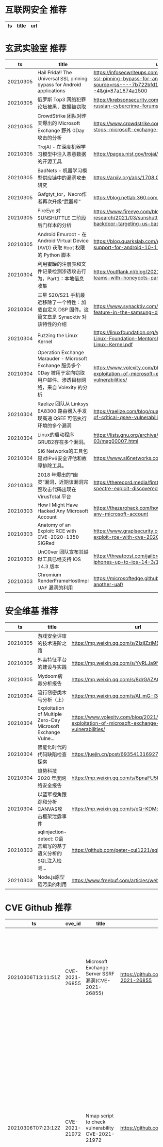 # 互联网安全 推荐
| ts | title | url| 
| --- | --- | ---| 


# 玄武实验室 推荐
| ts | title | url| 
| --- | --- | ---| 
| 20210305 | Hail Frida!! The Universal SSL pinning bypass for Android applications | https://infosecwriteups.com/hail-frida-the-universal-ssl-pinning-bypass-for-android-e9e1d733d29?source=rss----7b722bfd1b8d---4&gi=87a1874a1500| 
| 20210305 | 俄罗斯 Top3 网络犯罪论坛被黑，数据被窃取 | https://krebsonsecurity.com/2021/03/three-top-russian-cybercrime-forums-hacked/| 
| 20210305 | CrowdStrike 团队对昨天爆出的 Microsoft Exchange 野外 0Day 攻击的分析 | https://www.crowdstrike.com/blog/falcon-complete-stops-microsoft-exchange-server-zero-day-exploits/| 
| 20210305 | TrojAI - 在深度机器学习模型中注入恶意数据的开源工具 | https://pages.nist.gov/trojai/docs/about.html| 
| 20210305 | BadNets - 机器学习模型供应链中的漏洞攻击研究 | https://arxiv.org/abs/1708.06733| 
| 20210305 | Gafgtyt_tor，Necro作者再次升级“武器库” | https://blog.netlab.360.com/tor-bld/| 
| 20210305 | FireEye 对 SUNSHUTTLE 二阶段后门样本的分析 | https://www.fireeye.com/blog/threat-research/2021/03/sunshuttle-second-stage-backdoor-targeting-us-based-entity.html| 
| 20210305 | Android Emuroot - 在 Android Virtual Device (AVD) 获取 Root 权限的 Python 脚本 | https://blog.quarkslab.com/extending-emuroot-support-for-android-10-11.html| 
| 20210304 | 利用蜜罐的注册表和文件记录检测渗透攻击行为，Part1：本地信息收集 | https://outflank.nl/blog/2021/03/03/catching-red-teams-with-honeypots-part-1-local-recon/| 
| 20210304 | 三星 S20/S21 手机最近移除了一个特性：加载自定义 DSP 固件。这篇文章是 Synacktiv 对该特性的介绍 | https://www.synacktiv.com/publications/an-interesting-feature-in-the-samsung-dsp-driver.html| 
| 20210304 | Fuzzing the Linux Kernel | https://linuxfoundation.org/wp-content/uploads/2021-Linux-Foundation-Mentorship-Series_-Fuzzing-the-Linux-Kernel.pdf| 
| 20210304 | Operation Exchange Marauder - Microsoft Exchange 服务多个 0Day 被用于定向窃取用户邮件、渗透目标网络，来自 Volexity 的分析 | https://www.volexity.com/blog/2021/03/02/active-exploitation-of-microsoft-exchange-zero-day-vulnerabilities/| 
| 20210304 | Raelize 团队从 Linksys EA8300 路由器入手发现高通 QSEE 可信执行环境的多个漏洞 | https://raelize.com/blog/qualcomm-ipq40xx-analysis-of-critical-qsee-vulnerabilities/| 
| 20210304 | Linux的启动程序GRUB2存在多个漏洞。 | https://lists.gnu.org/archive/html/grub-devel/2021-03/msg00007.html| 
| 20210304 | SI6 Networks的工具包是对IPv6安全评估和故障排除工具。 | https://www.si6networks.com/research/tools/ipv6toolkit/| 
| 20210303 | 2018 年爆出的“幽灵”漏洞，近期该漏洞完整攻击代码出现在 VirusTotal 平台 | https://therecord.media/first-fully-weaponized-spectre-exploit-discovered-online/| 
| 20210303 | How I Might Have Hacked Any Microsoft Account | https://thezerohack.com/how-i-might-have-hacked-any-microsoft-account| 
| 20210303 | Anatomy of an Exploit: RCE with CVE-2020-1350 SIGRed | https://www.graplsecurity.com/post/anatomy-of-an-exploit-rce-with-cve-2020-1350-sigred| 
| 20210303 | UnC0ver 团队宣布其越狱工具已经支持 iOS 14.3 版本 | https://threatpost.com/jailbreak-tool-works-on-iphones-up-to-ios-14-3/164420/| 
| 20210303 | Chromium RenderFrameHostImpl UAF 漏洞的利用 | https://microsoftedge.github.io/edgevr/posts/yet-another-uaf/| 


# 安全维基 推荐
| ts | title | url| 
| --- | --- | ---| 
| 20210305 | 游戏安全评审的技术进阶之路 | https://mp.weixin.qq.com/s/ZIzjIZziM6inUNlr2CKBCg| 
| 20210305 | 外卖特征平台的建设与实践 | https://mp.weixin.qq.com/s/YyRLJa9NomPvzTWJKaCesQ| 
| 20210305 | Mydoom病毒分析报告 | https://mp.weixin.qq.com/s/8drGAZA0sbBFeJd9h8WPLw| 
| 20210304 | 流行窃密类木马分析（上） | https://mp.weixin.qq.com/s/AI_mG-I3buqx1W4C2o24jg| 
| 20210304 | Exploitation of Multiple Zero-Day Microsoft Exchange Vulne... | https://www.volexity.com/blog/2021/03/02/active-exploitation-of-microsoft-exchange-zero-day-vulnerabilities/| 
| 20210304 | 智能化时代的代码缺陷检查探索 | https://juejin.cn/post/6935413169271603208| 
| 20210304 | 趋势科技 2020 年度网络安全报告 | https://mp.weixin.qq.com/s/6pnaFU5PfYGs4d0oLmRkJA| 
| 20210304 | 以蓝军视角跟踪和分析CANVAS攻击框架泄露事件 | https://mp.weixin.qq.com/s/eQ-KDMoirOwx-pFxUcNjtQ| 
| 20210303 | sqlinjection-detect: C语言编写的基于语义分析的SQL注入检测... | https://github.com/peter-cui1221/sqlinjection-detect| 
| 20210303 | Node.js原型链污染的利用 | https://www.freebuf.com/articles/web/264966.html| 


# CVE Github 推荐
| ts | cve_id | title | url | cve_detail| 
| --- | --- | --- | --- | ---| 
| 20210306T13:11:51Z | CVE-2021-26855 | Microsoft Exchange Server SSRF漏洞(CVE-2021-26855) | https://github.com/conjojo/Microsoft_Exchange_Server_SSRF_CVE-2021-26855 | Microsoft Exchange Server Remote Code Execution Vulnerability This CVE ID is unique from CVE-2021-26412, CVE-2021-26854, CVE-2021-26857, CVE-2021-26858, CVE-2021-27065, CVE-2021-27078.| 
| 20210306T07:23:12Z | CVE-2021-21972 | Nmap script to check vulnerability CVE-2021-21972 | https://github.com/GuayoyoLabs/CVE-2021-21972 | The vSphere Client (HTML5) contains a remote code execution vulnerability in a vCenter Server plugin. A malicious actor with network access to port 443 may exploit this issue to execute commands with unrestricted privileges on the underlying operating system that hosts vCenter Server. This affects VMware vCenter Server (7.x before 7.0 U1c, 6.7 before 6.7 U3l and 6.5 before 6.5 U3n) and VMware Cloud Foundation (4.x before 4.2 and 3.x before 3.10.1.2).| 
| 20210306T07:21:36Z | CVE-2021-23132 | com_media allowed paths that are not intended for image uploads to RCE | https://github.com/HoangKien1020/CVE-2021-23132 | An issue was discovered in Joomla! 3.0.0 through 3.9.24. com_media allowed paths that are not intended for image uploads| 
| 20210306T05:17:15Z | cve-2021-27065 | Quick One Line Powershell scripts to detect for webshells, possible zips, and logs. | https://github.com/adamrpostjr/cve-2021-27065 | Microsoft Exchange Server Remote Code Execution Vulnerability This CVE ID is unique from CVE-2021-26412, CVE-2021-26854, CVE-2021-26855, CVE-2021-26857, CVE-2021-26858, CVE-2021-27078.| 
| 20210306T02:15:05Z | CVE-2021-21978 | 带回显版本的漏洞利用脚本 | https://github.com/skytina/CVE-2021-21978 | VMware View Planner 4.x prior to 4.6 Security Patch 1 contains a remote code execution vulnerability. Improper input validation and lack of authorization leading to arbitrary file upload in logupload web application. An unauthorized attacker with network access to View Planner Harness could upload and execute a specially crafted file leading to remote code execution within the logupload container.| 
| 20210305T17:35:14Z | 未知编号 | 2020l4web-app-mockup-DanCvejn created by GitHub Classroom | https://github.com/pslib-cz/2020l4web-app-mockup-DanCvejn | 未查询到CVE信息| 
| 20210305T13:55:54Z | CVE-2020-28243 | CVE-2020-28243 Local Privledge Escalation Exploit in SaltStack Minion | https://github.com/stealthcopter/CVE-2020-28243 | An issue was discovered in SaltStack Salt before 3002.5. The minion%s restartcheck is vulnerable to command injection via a crafted process name. This allows for a local privilege escalation by any user able to create a files on the minion in a non-blacklisted directory.| 
| 20210305T11:56:06Z | CVE-2020-29134 | Null | https://github.com/lucxssouza/CVE-2020-29134 | TOTVS Fluig Luke 1.7.0 allows directory traversal via a base64 encoded file=../ to a volume/stream/ URI. This affects: Fluig Lake 1.7.0-210217, Fluig Lake 1.7.0-210112, Fluig Lake 1.7.0-201215, Fluig Lake 1.7.0-201124 and Fluig Lake 1.7.0-200915.| 
| 20210305T10:51:21Z | CVE-2021-21042 | Exploit code for CVE-2021-21042 | https://github.com/NattiSamson/CVE-2021-21042 | Acrobat Reader DC versions versions 2020.013.20074 (and earlier), 2020.001.30018 (and earlier) and 2017.011.30188 (and earlier) are affected by an Out-of-bounds Read vulnerability. An unauthenticated attacker could leverage this vulnerability to locally escalate privileges in the context of the current user. Exploitation of this issue requires user interaction in that a victim must open a malicious file.| 
| 20210305T10:50:05Z | CVE-2021-1732 | CVE-2021-1732 Exploit | https://github.com/KaLendsi/CVE-2021-1732-Exploit | Windows Win32k Elevation of Privilege Vulnerability This CVE ID is unique from CVE-2021-1698.| 


# klee on Github 推荐
| ts | title | url | stars | forks| 
| --- | --- | --- | --- | ---| 
| 20210306T12:36:22Z | Git Blog | https://github.com/klee30810/klee30810.github.io | 0 | 0| 
| 20210306T11:11:07Z | Null | https://github.com/fontworks-fonts/Klee | 379 | 10| 
| 20210306T08:26:56Z | An open-source Chinese font derived from Fontworks% Klee One. 一款基于 FONTWORKS 的 Klee One 的开源中文字体。 | https://github.com/lxgw/LxgwWenKai | 311 | 7| 
| 20210306T05:09:26Z | Null | https://github.com/Chiyukichan/klee_app | 0 | 0| 
| 20210306T03:58:27Z | Whole Program LLVM: wllvm ported to go | https://github.com/SRI-CSL/gllvm | 125 | 21| 
| 20210306T01:29:38Z | KLEE support llvm-9.0.0 | https://github.com/YizhuoZhai/yzklee | 0 | 0| 
| 20210305T22:03:17Z | KLEE Symbolic Execution Engine | https://github.com/klee/klee | 1640 | 483| 
| 20210305T16:28:28Z | RVT is a collection of tools/libraries to support both static and dynamic verification of Rust programs. | https://github.com/project-oak/rust-verification-tools | 109 | 7| 
| 20210304T16:59:37Z | Null | https://github.com/klee8306/Git-klee | 0 | 0| 
| 20210303T21:15:30Z | Null | https://github.com/abbykleespie/LAWk5AbbyKleespie.appstudio | 0 | 0| 


# s2e on Github 推荐
| ts | title | url | stars | forks| 
| --- | --- | --- | --- | ---| 
| 20210306T11:03:45Z | Master Thesis %Decentralised Location-Based Reputation Management System in IoT using Blockchain% - Experiment S2 region covering in Golang | https://github.com/ponlawat-w/uji_mt-s2encoding | 0 | 0| 


# exploit on Github 推荐
| ts | title | url | stars | forks| 
| --- | --- | --- | --- | ---| 
| 20210306T13:21:05Z | An advanced XSS exploitation tool. | https://github.com/LoveSteak/Steak | 1 | 0| 
| 20210306T13:07:39Z | LytHack-Exploit-Kit its a collection of tools for Reconnaissance and Exploiting Vulnerabilities | https://github.com/LytHack/LytHack-Exploit-Kit | 0 | 0| 
| 20210306T13:05:56Z | Small DDoS Script i made for Wordpress website that have XMLRPC enabled.  | https://github.com/k0rup710n/Wordpress-XXE-DDoS-Exploit-XMLRPC | 0 | 0| 
| 20210306T13:05:50Z | Null | https://github.com/kira-Developer/Exploit | 0 | 0| 
| 20210306T13:02:25Z | Open-Source Vulnerability Intelligence Center - Unified source of vulnerability, exploit and threat Intelligence feeds | https://github.com/Patrowl/PatrowlHearsData | 9 | 4| 
| 20210306T12:47:15Z | This repository is primarily maintained by Omar Santos and includes thousands of resources related to ethical hacking  / penetration testing, digital forensics and incident response (DFIR), vulnerability research, exploit development, reverse engineering, and more. | https://github.com/The-Art-of-Hacking/h4cker | 9088 | 1464| 
| 20210306T11:49:33Z | AMWScan (PHP Antimalware Scanner) is a free tool to scan php files and analyze your project to find any malicious code inside it. | https://github.com/marcocesarato/PHP-Antimalware-Scanner | 176 | 33| 
| 20210306T11:48:46Z | ASLR Evasion, Egghunters, SEH Overwrites | https://github.com/freddiebarrsmith/Advanced-Windows-Exploit-Development-Practice | 17 | 1| 
| 20210306T11:46:30Z | Null | https://github.com/rabeltester44/joomlaSQLiExploiterv.1- | 0 | 0| 
| 20210306T10:50:03Z | tool hacking kriptografi, spoofing/sniffing,exploitation, bypass malware, BruteForce | https://github.com/fathoniwasesojati1337/Tool-Hacking-By-1337 | 4 | 3| 


# backdoor on Github 推荐
| ts | title | url | stars | forks| 
| --- | --- | --- | --- | ---| 
| 20210306T13:07:10Z | %Socialx% is a Social Engineering And Remote Access Trojan Tool. You can generate fud backdoor and you can embed any file you want inside of the exe file. | https://github.com/AzizKpln/Social_X | 75 | 21| 
| 20210306T12:54:55Z | A simple persistence backdoor for linux | https://github.com/Exploit-lang/backdoor-penguin | 0 | 0| 
| 20210306T11:49:33Z | AMWScan (PHP Antimalware Scanner) is a free tool to scan php files and analyze your project to find any malicious code inside it. | https://github.com/marcocesarato/PHP-Antimalware-Scanner | 176 | 33| 
| 20210306T07:54:37Z | 🤖An Evil and Smart Bot for Enslaving Windows. | https://github.com/wildonion/katyusha | 1 | 1| 
| 20210306T02:03:04Z | Undetectable & Xor encrypting with custom KEY (FUD Metasploit Rat) bypass Top Antivirus like BitDefender,Malwarebytes,Avast,ESET-NOD32,AVG,... & Automatically Add ICON and MANIFEST to excitable | https://github.com/persianhydra/Xeexe-TopAntivirusEvasion | 322 | 83| 
| 20210306T00:10:58Z | Poopboobs Nether Roof plugin backdoor (credit: https://github.com/ItsYoungDaddy) | https://github.com/AfkBranta/PopbobsNetherRoofPlugin | 0 | 0| 
| 20210305T21:57:57Z | Tool to find potential backdoor/security holes in your endpoint | https://github.com/subasgit/backdoorfinder | 2 | 0| 
| 20210305T21:40:45Z | Threat Emulation and Red Teaming Framework. | https://github.com/quantumcored/remote_hacker_probe | 31 | 5| 
| 20210305T20:36:06Z | Null | https://github.com/Wiilldd/backdoor | 0 | 0| 
| 20210305T17:11:14Z | :door: A remote access service | https://github.com/ldilley/inlet | 1 | 0| 


# fuzz on Github 推荐
| ts | title | url | stars | forks| 
| --- | --- | --- | --- | ---| 
| 20210306T11:30:54Z | PoC of fuzzing closed-source userspace binaries with KVM | https://github.com/klecko/kvm-fuzz | 0 | 0| 
| 20210306T11:27:55Z | The fuzzer afl++ is afl with community patches, qemu 5.1 upgrade, collision-free coverage, enhanced laf-intel & redqueen, AFLfast++ power schedules, MOpt mutators, unicorn_mode, and a lot more! | https://github.com/AFLplusplus/AFLplusplus | 1356 | 297| 
| 20210306T11:24:31Z | The Book %Generating Software Tests% | https://github.com/uds-se/fuzzingbook | 536 | 109| 
| 20210306T10:40:33Z | Null | https://github.com/lc27/fuzzy-doodle | 0 | 0| 
| 20210306T10:37:15Z | Null | https://github.com/shuchita28/CrimePrediction_FuzzyC | 0 | 0| 
| 20210306T09:58:04Z | Null | https://github.com/nguyenanh1997/Fuzzz | 0 | 0| 
| 20210306T09:51:41Z | Null | https://github.com/giakou4/fuzzy | 0 | 0| 
| 20210306T09:36:48Z | Null | https://github.com/ibm-kh/fuzzy-octo-journey | 0 | 0| 
| 20210306T09:21:54Z | interactive `git` with the help of `fzf` | https://github.com/bigH/git-fuzzy | 1710 | 33| 
| 20210306T08:39:22Z | Null | https://github.com/VeriBlock/fuzz-corpus | 0 | 0| 



# 日更新程序
